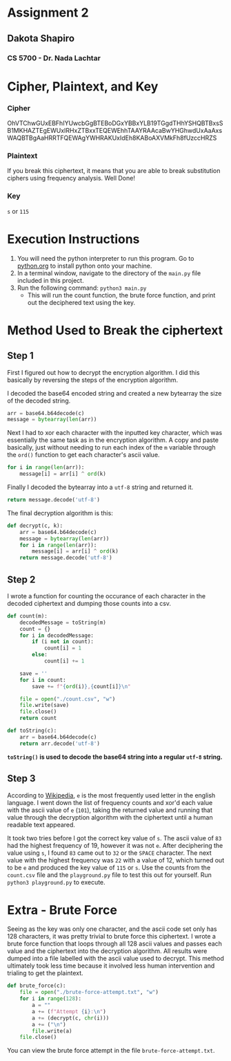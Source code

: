 # Assignment 2

## Dakota Shapiro

### CS 5700 - Dr. Nada Lachtar

# Cipher, Plaintext, and Key

### Cipher

OhVTChwGUxEBFhIYUwcbGgBTEBoDGxYBBxYLB19TGgdTHhYSHQBTBxsSB1MKHAZTEgEWUxIRHxZTBxxTEQEWEhhTAAYRAAcaBwYHGhwdUxAaAxsWAQBTBgAaHRRTFQEWAgYWHRAKUxIdEh8KABoAXVMkFh8fUzccHRZS

### Plaintext

If you break this ciphertext, it means that you are able to break substitution ciphers using frequency analysis. Well Done!

### Key

`s` or `115`

# Execution Instructions

1. You will need the python interpreter to run this program. Go to [python.org](https://www.python.org/) to install python onto your machine.
2. In a terminal window, navigate to the directory of the `main.py` file included in this project.
3. Run the following command: `python3 main.py`
   - This will run the count function, the brute force function, and print out the deciphered text using the key.

# Method Used to Break the ciphertext

## Step 1

First I figured out how to decrypt the encryption algorithm. I did this basically by reversing the steps of the encryption algorithm.

I decoded the base64 encoded string and created a new bytearray the size of the decoded string.

```python
arr = base64.b64decode(c)
message = bytearray(len(arr))
```

Next I had to xor each character with the inputted key character, which was essentially the same task as in the encryption algorithm. A copy and paste basically, just without needing to run each index of the `m` variable through the `ord()` function to get each character's ascii value.

```python
for i in range(len(arr)):
    message[i] = arr[i] ^ ord(k)
```

Finally I decoded the bytearray into a `utf-8` string and returned it.

```python
return message.decode('utf-8')
```

The final decryption algorithm is this:

```python
def decrypt(c, k):
    arr = base64.b64decode(c)
    message = bytearray(len(arr))
    for i in range(len(arr)):
        message[i] = arr[i] ^ ord(k)
    return message.decode('utf-8')
```

## Step 2

I wrote a function for counting the occurance of each character in the decoded ciphertext and dumping those counts into a csv.

```python
def count(m):
    decodedMessage = toString(m)
    count = {}
    for i in decodedMessage:
        if (i not in count):
            count[i] = 1
        else:
            count[i] += 1

    save = ''
    for i in count:
        save += f"{ord(i)},{count[i]}\n"

    file = open("./count.csv", "w")
    file.write(save)
    file.close()
    return count
```

```python
def toString(c):
    arr = base64.b64decode(c)
    return arr.decode('utf-8')
```

**`toString()` is used to decode the base64 string into a regular `utf-8` string.**

## Step 3

According to [Wikipedia](https://en.wikipedia.org/wiki/Letter_frequency), `e` is the most frequently used letter in the english language. I went down the list of frequency counts and xor'd each value with the ascii value of `e` (`101`), taking the returned value and running that value through the decryption algorithm with the ciphertext until a human readable text appeared.

It took two tries before I got the correct key value of `s`. The ascii value of `83` had the highest frequency of 19, however it was not `e`. After deciphering the value using `s`, I found `83` came out to `32` or the `SPACE` character. The next value with the highest frequency was `22` with a value of 12, which turned out to be `e` and produced the key value of `115` or `s`. Use the counts from the `count.csv` file and the `playground.py` file to test this out for yourself. Run `python3 playground.py` to execute.

# Extra - Brute Force

Seeing as the key was only one character, and the ascii code set only has 128 characters, it was pretty trivial to brute force this ciphertext. I wrote a brute force function that loops through all 128 ascii values and passes each value and the ciphertext into the decryption algorithm. All results were dumped into a file labelled with the ascii value used to decrypt. This method ultimately took less time because it involved less human intervention and trialing to get the plaintext.

```python
def brute_force(c):
    file = open("./brute-force-attempt.txt", "w")
    for i in range(128):
        a = ""
        a += (f"Attempt {i}:\n")
        a += (decrypt(c, chr(i)))
        a += ("\n")
        file.write(a)
    file.close()
```

You can view the brute force attempt in the file `brute-force-attempt.txt`.
